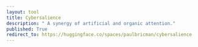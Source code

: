 ```yaml
---
layout: tool
title: Cybersalience
description: " A synergy of artificial and organic attention."
published: True
redirect_to: https://huggingface.co/spaces/paulbricman/cybersalience
---
```

